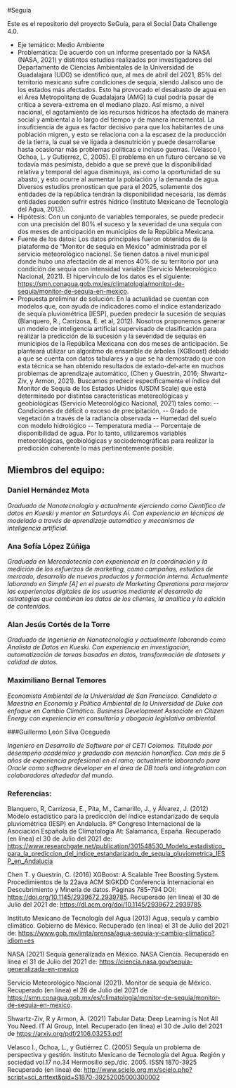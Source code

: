 #Seguía

Este es el repositorio del proyecto SeGuía, para el Social Data Challenge 4.0.



- Eje temático: Medio Ambiente
- Problemática: De acuerdo con un informe presentado por la NASA (NASA, 2021) y distintos estudios realizados por investigadores del Departamento de Ciencias Ambientales de la Universidad de Guadalajara (UDG) se identificó que, al mes de abril del 2021, 85% del territorio mexicano sufre condiciones de sequía, siendo Jalisco uno de los estados más afectados. Esto ha provocado el desabasto de agua en el Área Metropolitana de Guadalajara (AMG) la cual podría pasar de crítica a severa-extrema en el mediano plazo. Así mismo, a nivel nacional, el agotamiento de los recursos hídricos ha afectado de manera social y ambiental a lo largo del tiempo y de manera incremental. La insuficiencia de agua es factor decisivo para que los habitantes de una población migren, y esto se relaciona con a la escasez de la producción de la tierra, la cual se ve ligada a desnutrición y puede desarrollarse hasta ocasionar más problemas políticas e incluso guerras. (Velasco I, Ochoa, L. y Gutierrez, C, 2005). El problema en un futuro cercano se ve todavía más pesimista, debido a que se prevé que la disponibilidad relativa y temporal del agua disminuya, así como la oportunidad de su abasto, y esto ocurre al aumentar la población y la demanda de agua. Diversos estudios pronostican que para el 2025, solamente dos entidades de la república tendrán la disponibilidad necesaria, las demás entidades pueden sufrir estrés hídrico (Instituto Mexicano de Tecnología del Agua, 2013). 
- Hipótesis: Con un conjunto de variables temporales, se puede predecir con una precisión del 80% el suceso y la severidad de una sequía con dos meses de anticipación en municipios de la República Mexicana. 
- Fuente de los datos: Los datos principales fueron obtenidos de la plataforma de “Monitor de sequía en México” administrada por el servicio meteorológico nacional. Se tienen datos a nivel municipal donde hubo una afectación de al menos 40% de su territorio por una condición de sequía con intensidad variable (Servicio Meteorológico Nacional, 2021). El hipervínculo de los datos es el siguiente: https://smn.conagua.gob.mx/es/climatologia/monitor-de-sequia/monitor-de-sequia-en-mexico. 
- Propuesta preliminar de solución: En la actualidad se cuentan con modelos que, con ayuda de indicadores como el índice estandarizado de sequía pluviométrica  [IESP], pueden predecir la sucesión de sequías (Blanquero, R., Carrizosa, E. et al, 2012). Nosotros proponemos generar un modelo de inteligencia artificial supervisado de clasificación para realizar la predicción de la sucesión y la severidad de sequías en municipios de la República Mexicana con dos meses de anticipación. Se planteará utilizar un algoritmo de ensamble de árboles (XGBoost) debido a que se cuenta con datos tabulares y a que se ha demostrado que con esta técnica se han obtenido resultados de estado-del-arte en muchos problemas de aprendizaje automático, (Chen y Guestrin, 2016; Shwartz-Ziv, y Armon, 2021). Buscamos predecir específicamente el índice del Monitor de Sequía de los Estados Unidos (USDM Scale) que está determinado por distintas características metereológicas y geobiológicas (Servicio Meteorológico Nacional, 2021) tales como: 
-- Condiciones de déficit o exceso de precipitación, 
-- Grado de vegetación a través de la radiancia observada
-- Humedad del suelo con modelo hidrológico
-- Temperatura media
-- Porcentaje de disponibilidad de agua. 
Por lo tanto, utilizaremos variables meteorológicas, geobiológicas y sociodemográficas para realizar la predicción coherente lo más pertinentemente posible.
 

## Miembros del equipo:
### Daniel Hernández Mota

_Graduado de Nanotecnología y actualmente ejerciendo como Científico de datos en Kueski y mentor en Saturdays Ai. Con experiencia en técnicas de modelado a través de aprendizaje automático y mecanismos de inteligencia artificial._

### Ana Sofía López Zúñiga

_Graduada en Mercadotecnia con experiencia en la coordinación y la medición de los esfuerzos de marketing, como campañas, estudios de mercado, desarrollo de nuevos productos y formación interna. Actualmente laborando en Simple [A] en el puesto de  Marketing Operations para mejorar las experiencias digitales de los usuarios mediante el desarrollo de estrategias que combinan los datos de los clientes, la analítica y la edición de contenidos._

### Alan Jesús Cortés de la Torre

_Graduado de Ingeniería en Nanotecnología y actualmente laborando como Analista de Datos en Kueski. Con experiencia en investigación, automatización de tareas basadas en datos, transformación de datasets y calidad de datos._
	

### Maximiliano Bernal Temores

_Economista Ambiental de la Universidad de San Francisco. Candidato a Maestría en Economía y Política Ambiental de la Universidad de Duke con enfoque en Cambio Climático. Business Development Associate en Citizen Energy con experiencia en consultoría y abogacía legislativa ambiental._


###Guillermo León Silva Ocegueda

_Ingeniero en Desarrollo de Software por el CETI Colomos. Titulado por desempeño académico y graduado con mención honorífica. Con más de 5 años de experiencia profesional en el ramo; actualmente laborando para Oracle como software developer en el área de DB tools and integration con colaboradores alrededor del mundo._

### Referencias:

Blanquero, R, Carrizosa, E., Pita, M., Camarillo, J., y Álvarez, J. (2012) Modelo estadístico para la predicción del índice estandarizado de sequía pluviométrica (IESP) en Andalucía. 8º Congreso Internacional de la Asociación Española de Climatología At: Salamanca, España. Recuperado (en línea) el 30 de Julio del 2021 de: https://www.researchgate.net/publication/301548530_Modelo_estadistico_para_la_prediccion_del_indice_estandarizado_de_sequia_pluviometrica_IESP_en_Andalucia 

Chen T. y Guestrin, C. (2016) XGBoost: A Scalable Tree Boosting System. Procedimientos de la  22ava ACM SIGKDD Conferencia Internacional en Descubrimiento y Minería de datos. Páginas 785–794 DOI: https://doi.org/10.1145/2939672.2939785. Recuperado (en línea)  el 30 de Julio del 2021 de: https://dl.acm.org/doi/10.1145/2939672.2939785. 

Instituto Mexicano de Tecnología del Agua (2013) Agua, sequía y cambio climático. Gobierno de México. Recuperado (en línea) el 31 de Julio del 2021 de: https://www.gob.mx/imta/prensa/agua-sequia-y-cambio-climatico?idiom=es 

NASA (2021) Sequía generalizada en México. NASA Ciencia. Recuperado en línea el 31 de Julio del 2021 de: https://ciencia.nasa.gov/sequia-generalizada-en-mexico  

Servicio Meteorológico Nacional (2021). Monitor de sequía de México. Recuperado (en línea) el 28 de Julio del 2021 de https://smn.conagua.gob.mx/es/climatologia/monitor-de-sequia/monitor-de-sequia-en-mexico. 

Shwartz-Ziv, R y Armon, A. (2021) Tabular Data: Deep Learning is Not All You Need. IT AI Group, Intel. Recuperado (en línea) el 30 de Julio del 2021 de https://arxiv.org/pdf/2106.03253.pdf 

Velasco I., Ochoa, L., y Gutiérrez C. (2005) Sequía un problema de perspectiva y gestión. Instituto Mexicano de Tecnología del Agua. Región y sociedad vol.17 no.34 Hermosillo sep./dic. 2005. ISSN 1870-3925 Recuperado (en línea) de: http://www.scielo.org.mx/scielo.php?script=sci_arttext&pid=S1870-39252005000300002 


